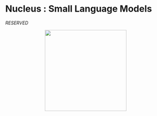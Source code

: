 # Nucleus : Small Language Models 

_RESERVED_

<p align="center">
    <img src="nucleus-logo.png" width=256 height=256>
</p>